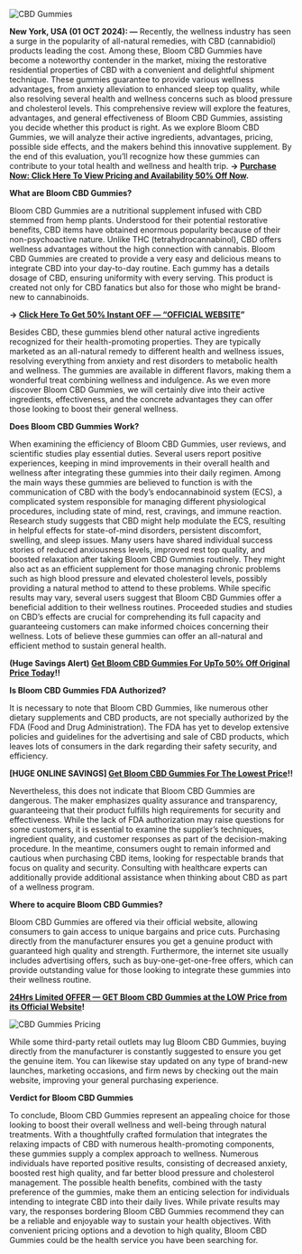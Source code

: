 
![CBD Gummies](https://github.com/user-attachments/assets/9de9d32f-6ea3-4cd3-a1e7-0d1aacc9ca6d)



**New York, USA (01 OCT 2024): —** Recently, the wellness industry has seen a surge in the popularity of all-natural remedies, with CBD (cannabidiol) products leading the cost. Among these, Bloom CBD Gummies have become a noteworthy contender in the market, mixing the restorative residential properties of CBD with a convenient and delightful shipment technique. These gummies guarantee to provide various wellness advantages, from anxiety alleviation to enhanced sleep top quality, while also resolving several health and wellness concerns such as blood pressure and cholesterol levels. This comprehensive review will explore the features, advantages, and general effectiveness of Bloom CBD Gummies, assisting you decide whether this product is right. As we explore Bloom CBD Gummies, we will analyze their active ingredients, advantages, pricing, possible side effects, and the makers behind this innovative supplement. By the end of this evaluation, you’ll recognize how these gummies can contribute to your total health and wellness and health trip. **→ [Purchase Now: Click Here To View Pricing and Availability 50% Off Now](https://supplementcarts.com/bloom-cbd-gummies-official/).**

**What are Bloom CBD Gummies?**

Bloom CBD Gummies are a nutritional supplement infused with CBD stemmed from hemp plants. Understood for their potential restorative benefits, CBD items have obtained enormous popularity because of their non-psychoactive nature. Unlike THC (tetrahydrocannabinol), CBD offers wellness advantages without the high connection with cannabis. Bloom CBD Gummies are created to provide a very easy and delicious means to integrate CBD into your day-to-day routine. Each gummy has a details dosage of CBD, ensuring uniformity with every serving. This product is created not only for CBD fanatics but also for those who might be brand-new to cannabinoids.


**→ [Click Here To Get 50% Instant OFF — “OFFICIAL WEBSITE](https://supplementcarts.com/bloom-cbd-gummies-official/)”**


Besides CBD, these gummies blend other natural active ingredients recognized for their health-promoting properties. They are typically marketed as an all-natural remedy to different health and wellness issues, resolving everything from anxiety and rest disorders to metabolic health and wellness. The gummies are available in different flavors, making them a wonderful treat combining wellness and indulgence. As we even more discover Bloom CBD Gummies, we will certainly dive into their active ingredients, effectiveness, and the concrete advantages they can offer those looking to boost their general wellness.


**Does Bloom CBD Gummies Work?**

When examining the efficiency of Bloom CBD Gummies, user reviews, and scientific studies play essential duties. Several users report positive experiences, keeping in mind improvements in their overall health and wellness after integrating these gummies into their daily regimen. Among the main ways these gummies are believed to function is with the communication of CBD with the body’s endocannabinoid system (ECS), a complicated system responsible for managing different physiological procedures, including state of mind, rest, cravings, and immune reaction.
Research study suggests that CBD might help modulate the ECS, resulting in helpful effects for state-of-mind disorders, persistent discomfort, swelling, and sleep issues. Many users have shared individual success stories of reduced anxiousness levels, improved rest top quality, and boosted relaxation after taking Bloom CBD Gummies routinely. They might also act as an efficient supplement for those managing chronic problems such as high blood pressure and elevated cholesterol levels, possibly providing a natural method to attend to these problems.
While specific results may vary, several users suggest that Bloom CBD Gummies offer a beneficial addition to their wellness routines. Proceeded studies and studies on CBD’s effects are crucial for comprehending its full capacity and guaranteeing customers can make informed choices concerning their wellness. Lots of believe these gummies can offer an all-natural and efficient method to sustain general health.


**(Huge Savings Alert) [Get Bloom CBD Gummies For UpTo 50% Off Original Price Today](https://supplementcarts.com/bloom-cbd-gummies-official/)!!**


**Is Bloom CBD Gummies FDA Authorized?**

It is necessary to note that Bloom CBD Gummies, like numerous other dietary supplements and CBD products, are not specially authorized by the FDA (Food and Drug Administration). The FDA has yet to develop extensive policies and guidelines for the advertising and sale of CBD products, which leaves lots of consumers in the dark regarding their safety security, and efficiency.


**[HUGE ONLINE SAVINGS] [Get Bloom CBD Gummies For The Lowest Price](https://supplementcarts.com/bloom-cbd-gummies-official/)!!**


Nevertheless, this does not indicate that Bloom CBD Gummies are dangerous. The maker emphasizes quality assurance and transparency, guaranteeing that their product fulfills high requirements for security and effectiveness. While the lack of FDA authorization may raise questions for some customers, it is essential to examine the supplier’s techniques, ingredient quality, and customer responses as part of the decision-making procedure.
In the meantime, consumers ought to remain informed and cautious when purchasing CBD items, looking for respectable brands that focus on quality and security. Consulting with healthcare experts can additionally provide additional assistance when thinking about CBD as part of a wellness program.


**Where to acquire Bloom CBD Gummies?**

Bloom CBD Gummies are offered via their official website, allowing consumers to gain access to unique bargains and price cuts. Purchasing directly from the manufacturer ensures you get a genuine product with guaranteed high quality and strength. Furthermore, the internet site usually includes advertising offers, such as buy-one-get-one-free offers, which can provide outstanding value for those looking to integrate these gummies into their wellness routine.


**[24Hrs Limited OFFER — GET Bloom CBD Gummies at the LOW Price from its Official Website](https://supplementcarts.com/bloom-cbd-gummies-official/)!**


![CBD Gummies Pricing](https://github.com/user-attachments/assets/131a5c9a-dd3f-4391-a743-eb39f1a10cd6)


While some third-party retail outlets may lug Bloom CBD Gummies, buying directly from the manufacturer is constantly suggested to ensure you get the genuine item. You can likewise stay updated on any type of brand-new launches, marketing occasions, and firm news by checking out the main website, improving your general purchasing experience.


**Verdict for Bloom CBD Gummies**

To conclude, Bloom CBD Gummies represent an appealing choice for those looking to boost their overall wellness and well-being through natural treatments. With a thoughtfully crafted formulation that integrates the relaxing impacts of CBD with numerous health-promoting components, these gummies supply a complex approach to wellness.
Numerous individuals have reported positive results, consisting of decreased anxiety, boosted rest high quality, and far better blood pressure and cholesterol management. The possible health benefits, combined with the tasty preference of the gummies, make them an enticing selection for individuals intending to integrate CBD into their daily lives.
While private results may vary, the responses bordering Bloom CBD Gummies recommend they can be a reliable and enjoyable way to sustain your health objectives. With convenient pricing options and a devotion to high quality, Bloom CBD Gummies could be the health service you have been searching for.
